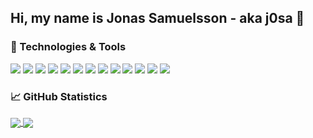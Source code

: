 ## Hi, my name is Jonas Samuelsson - aka j0sa 👋

### 🧰 Technologies & Tools
![](https://img.shields.io/badge/OS-Linux-informational?style=flat-square&logo=linux&logoColor=pink&color=994CC3&labelColor=102a44)
![](https://img.shields.io/badge/Editor-Vim-informational?style=flat-square&logo=vim&logoColor=pink&color=994CC3&labelColor=102a44)
![](https://img.shields.io/badge/Editor-VSCode-informational?style=flat-square&logo=visualstudiocode&logoColor=pink&color=994CC3&labelColor=102a44)
![](https://img.shields.io/badge/Code-C-informational?style=flat-square&logo=c&logoColor=pink&color=994CC3&labelColor=102a44)
![](https://img.shields.io/badge/Code-C++-informational?style=flat-square&logo=cplusplus&logoColor=pink&color=994CC3&labelColor=102a44)
![](https://img.shields.io/badge/Code-C_Sharp-informational?style=flat-square&logo=csharp&logoColor=pink&color=994CC3&labelColor=102a44)
![](https://img.shields.io/badge/Code-JavaScript-informational?style=flat-square&logo=javascript&logoColor=pink&color=994CC3&labelColor=102a44)
![](https://img.shields.io/badge/Code-Python-informational?style=flat-square&logo=python&logoColor=pink&color=994CC3&labelColor=102a44)
![](https://img.shields.io/badge/Code-Java-informational?style=flat-square&logo=java&logoColor=pink&color=994CC3&labelColor=102a44)
![](https://img.shields.io/badge/Shell-Bash-informational?style=flat-square&logo=gnubash&logoColor=pink&color=994CC3&labelColor=102a44)
![](https://img.shields.io/badge/Tools-MySQL-informational?style=flat-square&logo=mysql&logoColor=pink&color=994CC3&labelColor=102a44)
![](https://img.shields.io/badge/Tools-Microsoft_SQL_Server-informational?style=flat-square&logo=microsoftsqlserver&logoColor=pink&color=994CC3&labelColor=102a44)
![](https://img.shields.io/badge/Tools-SQLite-informational?style=flat-square&logo=sqlite&logoColor=pink&color=994CC3&labelColor=102a44)

<!--
[![My Top Lanugages](https://github-readme-stats.vercel.app/api/top-langs/?username=j0sa&theme=dark)](https://github.com/anuraghazra/github-readme-stats)
[![My GitHub Stats](https://github-readme-stats.vercel.app/api?username=j0sa&count_private=true&show_icons=true&theme=dark)](https://github.com/anuraghazra/github-readme-stats)
-->

### &#x1f4c8; GitHub Statistics
<a href="https://github.com/j0sa/j0sa">
  <img align="center" src="https://github-readme-stats.vercel.app/api/top-langs/?username=j0sa&theme=nightowl&langs_count=3&hide_border=true" />
</a>
<a href="https://github.com/j0sa/j0sa">
  <img align="center" src="https://github-readme-stats.vercel.app/api?username=j0sa&count_private=true&show_icons=true&theme=nightowl&line_height=27&hide_border=true" />
</a>

<!--
**j0sa/j0sa** is a ✨ _special_ ✨ repository because its `README.md` (this file) appears on your GitHub profile.

Here are some ideas to get you started:

- 🔭 I’m currently working on ...
- 🌱 I’m currently learning ...
- 👯 I’m looking to collaborate on ...
- 🤔 I’m looking for help with ...
- 💬 Ask me about ...
- 📫 How to reach me: ...
- 😄 Pronouns: ...
- ⚡ Fun fact: ...
-->
